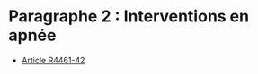 # Paragraphe 2 : Interventions en apnée &#13;
&#13;
&#13;


* [Article R4461-42](./LEGIARTI000023414630.md)
